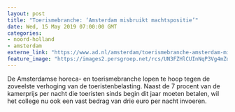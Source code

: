 ```yaml
---
layout: post
title: "Toerismebranche: ‘Amsterdam misbruikt machtspositie’"
date: Wed, 15 May 2019 07:00:00 GMT
categories: 
- noord-holland 
- amsterdam 
externe_link: "https://www.ad.nl/amsterdam/toerismebranche-amsterdam-misbruikt-machtspositie~a773c371/"
feature_image: "https://images2.persgroep.net/rcs/UN3FZHlCUInNqP3Vg4mZohTjVIA/diocontent/146669690/_fitwidth/400/?appId=21791a8992982cd8da851550a453bd7f&quality=0.7"
---
```


De Amsterdamse horeca- en toerismebranche lopen te hoop tegen de zoveelste verhoging van de toeristenbelasting. Naast de 7 procent van de kamerprijs per nacht die toeristen sinds begin dit jaar moeten betalen, wil het college nu ook een vast bedrag van drie euro per nacht invoeren.
